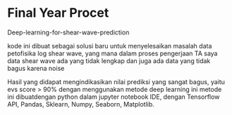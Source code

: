 # Final Year Procet
Deep-learning-for-shear-wave-prediction

kode ini dibuat sebagai solusi baru untuk menyelesaikan masalah data petofisika log shear wave, yang mana dalam proses pengerjaan TA saya data shear wave ada yang tidak lengkap dan juga ada data yang tidak bagus karena noise

Hasil yang didapat mengindikasikan nilai prediksi yang sangat bagus, yaitu evs score > 90% dengan menggunakan metode deep learning ini
metode ini dibuatdengan python dalam jupyter notebook IDE, dengan Tensorflow API, Pandas, Sklearn, Numpy, Seaborn, Matplotlib.
